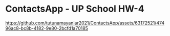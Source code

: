 # ContactsApp - UP School HW-4

https://github.com/tutunamayanlar2021/ContactsApp/assets/63172521/47496ac8-bc8b-4182-9e80-2bcfd1a70185

